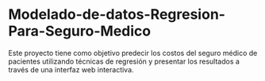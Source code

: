 # Modelado-de-datos-Regresion-Para-Seguro-Medico
Este proyecto tiene como objetivo predecir los costos del seguro médico de pacientes utilizando técnicas de regresión y presentar los resultados a través de una interfaz web interactiva.
